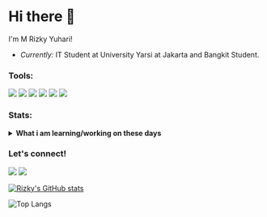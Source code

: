 # Hi there 👋

I'm M Rizky Yuhari!
- <i>Currently:</i> IT Student at University Yarsi at Jakarta and Bangkit Student.


### Tools:
<p>
 <img src="https://img.shields.io/badge/javascript-%23323330.svg?style=for-the-badge&logo=javascript&logoColor=%23F7DF1E">
 <img src="https://img.shields.io/badge/react_native-%2320232a.svg?style=for-the-badge&logo=react&logoColor=%2361DAFB">
    <img src="https://img.shields.io/badge/Visual%20Studio%20Code-0078d7.svg?style=for-the-badge&logo=visual-studio-code&logoColor=white">
    <img src="https://img.shields.io/badge/express.js-%23404d59.svg?style=for-the-badge&logo=express&logoColor=%2361DAFB">
    <img src="https://img.shields.io/badge/mysql-%2300f.svg?style=for-the-badge&logo=mysql&logoColor=white">
    <img src="https://img.shields.io/badge/GoogleCloud-%234285F4.svg?style=for-the-badge&logo=google-cloud&logoColor=white">
</p>

### Stats:
<details>
 <summary><strong>What i am learning/working on these days</strong></summary>
    - 🔭 I’m currently working on Cloud Engineering </br>
    - 🌱 I’m currently learning Javascript, React, and React Native </br>
    - 👯 I’m looking to collaborate on Mobile Apps, or Web Apps. </br>
    - 🤔 I’m looking for help with master of programming. hehe </br>
    - 💬 Ask me about anything.</br>
    - 📫 How to reach me: <a href="yuharimuhammadrizky@gmail.com">Email me!</a>  </br>
    - 😄 Pronouns: He/Him </br>
    - ⚡ Fun fact: I'm attracted to women </br>
</details>

### Let's connect!
<p>
    <a href ="https://www.linkedin.com/in/muhammad-rizky-yuhari-009009229/"> 
<img src="https://img.shields.io/badge/linkedin-%230077B5.svg?style=for-the-badge&logo=linkedin&logoColor=white"></a>
 
   <a href ="https://www.instagram.com/mrizkyuh/"> 
<img src="https://img.shields.io/badge/Instagram-%23E4405F.svg?style=for-the-badge&logo=Instagram&logoColor=white"></a>
  
  
</p>



[![Rizky's GitHub stats](https://github-readme-stats.vercel.app/api?username=rizkyyuhari&theme=tokyonight)](https://github.com/rizkyyuhari/github-readme-stats)


![Top Langs](https://github-readme-stats.vercel.app/api/top-langs/?username=rizkyyuhari&theme=tokyonight)

